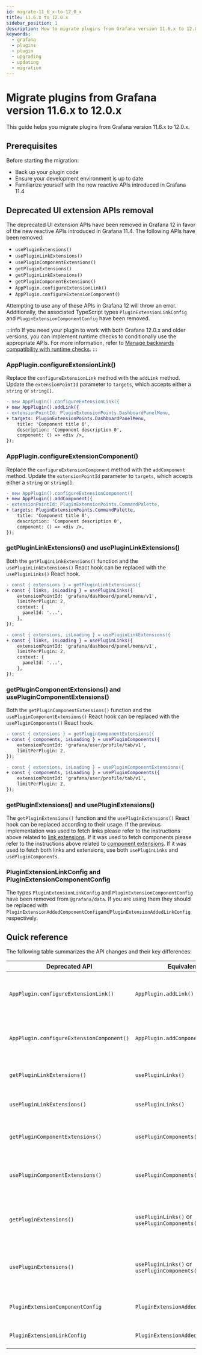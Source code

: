 ```yaml
---
id: migrate-11_6_x-to-12_0_x
title: 11.6.x to 12.0.x
sidebar_position: 1
description: How to migrate plugins from Grafana version 11.6.x to 12.0.x.
keywords:
  - grafana
  - plugins
  - plugin
  - upgrading
  - updating
  - migration
---
```


# Migrate plugins from Grafana version 11.6.x to 12.0.x

This guide helps you migrate plugins from Grafana version 11.6.x to 12.0.x.

## Prerequisites

Before starting the migration:

- Back up your plugin code
- Ensure your development environment is up to date
- Familiarize yourself with the new reactive APIs introduced in Grafana 11.4

## Deprecated UI extension APIs removal

The deprecated UI extension APIs have been removed in Grafana 12 in favor of the new reactive APIs introduced in Grafana 11.4. The following APIs have been removed:

- `usePluginExtensions()`
- `usePluginLinkExtensions()`
- `usePluginComponentExtensions()`
- `getPluginExtensions()`
- `getPluginLinkExtensions()`
- `getPluginComponentExtensions()`
- `AppPlugin.configureExtensionLink()`
- `AppPlugin.configureExtensionComponent()`

Attempting to use any of these APIs in Grafana 12 will throw an error. Additionally, the associated TypeScript types `PluginExtensionLinkConfig` and `PluginExtensionComponentConfig` have been removed.

:::info
If you need your plugin to work with both Grafana 12.0.x and older versions, you can implement runtime checks to conditionally use the appropriate APIs. For more information, refer to [Manage backwards compatibility with runtime checks](/how-to-guides/runtime-checks.md#example-conditionally-use-react-hooks).
:::

### AppPlugin.configureExtensionLink()

Replace the `configureExtensionLink` method with the `addLink` method. Update the `extensionPointId` parameter to `targets`, which accepts either a `string` or `string[]`.

```diff
- new AppPlugin().configureExtensionLink({
+ new AppPlugin().addLink({
- extensionPointId: PluginExtensionPoints.DashboardPanelMenu,
+ targets: PluginExtensionPoints.DashboardPanelMenu,
    title: 'Component title 0',
    description: 'Component description 0',
    component: () => <div />,
});
```

### AppPlugin.configureExtensionComponent()

Replace the `configureExtensionComponent` method with the `addComponent` method. Update the `extensionPointId` parameter to `targets`, which accepts either a `string` or `string[]`.

```diff
- new AppPlugin().configureExtensionComponent({
+ new AppPlugin().addComponent({
- extensionPointId: PluginExtensionPoints.CommandPalette,
+ targets: PluginExtensionPoints.CommandPalette,
    title: 'Component title 0',
    description: 'Component description 0',
    component: () => <div />,
});
```

### getPluginLinkExtensions() and usePluginLinkExtensions()

Both the `getPluginLinkExtensions()` function and the `usePluginLinkExtensions()` React hook can be replaced with the `usePluginLinks()` React hook.

```diff title="getPluginLinkExtensions"
- const { extensions } = getPluginLinkExtensions({
+ const { links, isLoading } = usePluginLinks({
    extensionPointId: 'grafana/dashboard/panel/menu/v1',
    limitPerPlugin: 2,
    context: {
      panelId: '...',
    },
});
```

```diff title="usePluginLinkExtensions"
- const { extensions, isLoading } = usePluginLinkExtensions({
+ const { links, isLoading } = usePluginLinks({
    extensionPointId: 'grafana/dashboard/panel/menu/v1',
    limitPerPlugin: 2,
    context: {
      panelId: '...',
    },
});
```

### getPluginComponentExtensions() and usePluginComponentExtensions()

Both the `getPluginComponentExtensions()` function and the `usePluginComponentExtensions()` React hook can be replaced with the `usePluginComponents()` React hook.

```diff title="getPluginComponentExtensions"
- const { extensions } = getPluginComponentExtensions({
+ const { components, isLoading } = usePluginComponents({
    extensionPointId: 'grafana/user/profile/tab/v1',
    limitPerPlugin: 2,
});
```

```diff title="usePluginComponentExtensions"
- const { extensions, isLoading } = usePluginComponentExtensions({
+ const { components, isLoading } = usePluginComponents({
    extensionPointId: 'grafana/user/profile/tab/v1',
    limitPerPlugin: 2,
});
```

### getPluginExtensions() and usePluginExtensions()

The `getPluginExtensions()` function and the `usePluginExtensions()` React hook can be replaced according to their usage. If the previous implementation was used to fetch links please refer to the instructions above related to [link extensions](#getpluginlinkextensions-and-usepluginlinkextensions). If it was used to fetch components please refer to the instructions above related to [component extensions](#getplugincomponentextensions-and-useplugincomponentextensions). If it was used to fetch both links and extensions, use both `usePluginLinks` and `usePluginComponents`.

### PluginExtensionLinkConfig and PluginExtensionComponentConfig

The types `PluginExtensionLinkConfig` and `PluginExtensionComponentConfig` have been removed from `@grafana/data`. If you are using them they should be replaced with `PluginExtensionAddedComponentConfig`and`PluginExtensionAddedLinkConfig` respectively.

## Quick reference

The following table summarizes the API changes and their key differences:

| Deprecated API                            | Equivalent API                                | Notes                                                                             |
| ----------------------------------------- | --------------------------------------------- | --------------------------------------------------------------------------------- |
| `AppPlugin.configureExtensionLink()`      | `AppPlugin.addLink()`                         | `extensionPointId` parameter renamed to `targets`, accepts `string` or `string[]` |
| `AppPlugin.configureExtensionComponent()` | `AppPlugin.addComponent()`                    | `extensionPointId` parameter renamed to `targets`, accepts `string` or `string[]` |
| `getPluginLinkExtensions()`               | `usePluginLinks()`                            | Returns `{ links, isLoading }` instead of `{ extensions }`                        |
| `usePluginLinkExtensions()`               | `usePluginLinks()`                            | Returns `{ links, isLoading }` instead of `{ extensions }`                        |
| `getPluginComponentExtensions()`          | `usePluginComponents()`                       | Returns `{ components, isLoading }` instead of `{ extensions }`                   |
| `usePluginComponentExtensions()`          | `usePluginComponents()`                       | Returns `{ components, isLoading }` instead of `{ extensions, isLoading }`        |
| `getPluginExtensions()`                   | `usePluginLinks()` or `usePluginComponents()` | Split into two separate hooks based on extension type (links or components)       |
| `usePluginExtensions()`                   | `usePluginLinks()` or `usePluginComponents()` | Split into two separate hooks based on extension type (links or components)       |
| `PluginExtensionComponentConfig`          | `PluginExtensionAddedComponentConfig`         | Updated type definition for component configuration                               |
| `PluginExtensionLinkConfig`               | `PluginExtensionAddedLinkConfig`              | Updated type definition for link configuration                                    |
